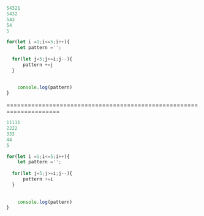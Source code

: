 ```js
54321
5432
543
54
5
```


```js
for(let i =1;i<=5;i++){
    let pattern ='';
  
  for(let j=5;j>=i;j--){
      pattern +=j
  }
  
  
    console.log(pattern)
}
```
=====================================================================

```js
11111
2222
333
44
5
```

```js
for(let i =1;i<=5;i++){
    let pattern ='';
  
  for(let j=5;j>=i;j--){
      pattern +=i
  }
  
  
    console.log(pattern)
}
```